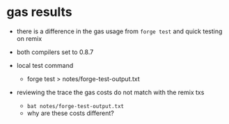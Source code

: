 # gas results

- there is a difference in the gas usage from `forge test` and quick testing on remix
- both compilers set to 0.8.7

- local test command

  - forge test > notes/forge-test-output.txt

- reviewing the trace the gas costs do not match with the remix txs
  - `bat notes/forge-test-output.txt`
  - why are these costs different?
